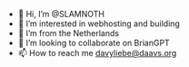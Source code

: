 - 👋 Hi, I’m @SLAMNOTH
- 👀 I’m interested in webhosting and building
- 🌱 I’m from the Netherlands
- 💞️ I’m looking to collaborate on BrianGPT
- 📫 How to reach me davyliebe@daavs.org

<!---
SLAMNOTH/SLAMNOTH is a ✨ special ✨ repository because its `README.md` (this file) appears on your GitHub profile.
You can click the Preview link to take a look at your changes.
--->
